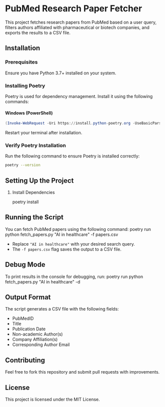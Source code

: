 # PubMed Research Paper Fetcher

This project fetches research papers from PubMed based on a user query, filters authors affiliated with pharmaceutical or biotech companies, and exports the results to a CSV file.

## Installation

### Prerequisites
Ensure you have Python 3.7+ installed on your system.

### Installing Poetry
Poetry is used for dependency management. Install it using the following commands:

#### Windows (PowerShell)
```powershell
(Invoke-WebRequest -Uri https://install.python-poetry.org -UseBasicParsing).Content | python -
```
Restart your terminal after installation.


### Verify Poetry Installation
Run the following command to ensure Poetry is installed correctly:
```sh
poetry --version
```

## Setting Up the Project

1. Install Dependencies
   
   poetry install

## Running the Script
You can fetch PubMed papers using the following command:
poetry run python fetch_papers.py "AI in healthcare" -f papers.csv

- Replace `"AI in healthcare"` with your desired search query.
- The `-f papers.csv` flag saves the output to a CSV file.

## Debug Mode
To print results in the console for debugging, run:
poetry run python fetch_papers.py "AI in healthcare" -d

## Output Format
The script generates a CSV file with the following fields:
- PubMedID
- Title
- Publication Date
- Non-academic Author(s)
- Company Affiliation(s)
- Corresponding Author Email

## Contributing
Feel free to fork this repository and submit pull requests with improvements.

## License
This project is licensed under the MIT License.

